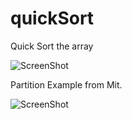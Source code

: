# quickSort

Quick Sort the array

![ScreenShot](https://raw.githubusercontent.com/owen31302/quickSort/master/readme/ScreenShot.PNG)

Partition Example from Mit.

![ScreenShot](https://raw.githubusercontent.com/owen31302/quickSort/master/readme/example%20of%20partition.PNG)
